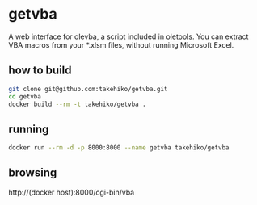 # getvba

A web interface for olevba, a script included in [oletools](https://www.decalage.info/python/oletools).
You can extract VBA macros from your *.xlsm files, without running Microsoft Excel.

## how to build

```sh
git clone git@github.com:takehiko/getvba.git
cd getvba
docker build --rm -t takehiko/getvba .
```

## running

```sh
docker run --rm -d -p 8000:8000 --name getvba takehiko/getvba
```

## browsing

<span>http</span>://(docker host):8000/cgi-bin/vba
